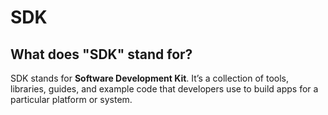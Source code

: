 # SDK

## What does "SDK" stand for?
SDK stands for **Software Development Kit**.
It’s a collection of tools, libraries, guides, and example code that developers use to build apps for a particular platform or system.